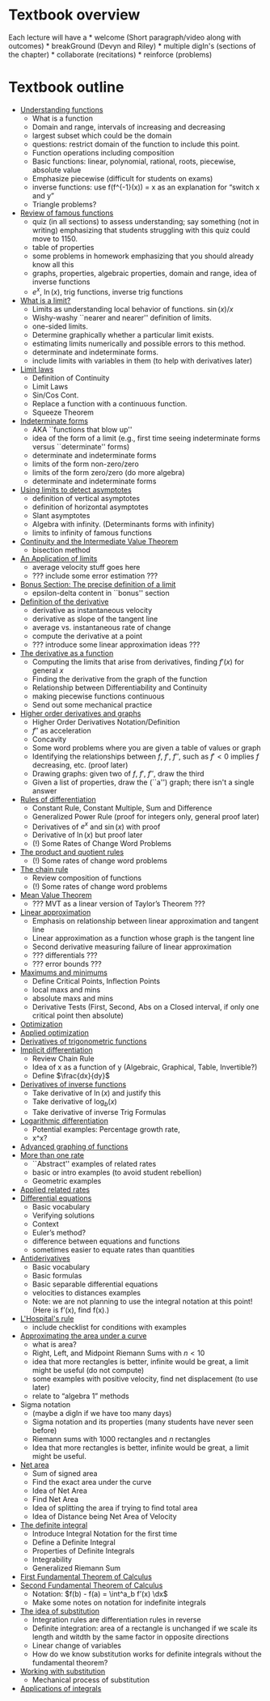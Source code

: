 # Textbook overview
Each lecture will have a
	* welcome (Short paragraph/video along with outcomes)
	* breakGround (Devyn and Riley)
	* multiple digIn's (sections of the chapter)
	* collaborate (recitations)
	* reinforce (problems)

# Textbook outline

* [Understanding functions](understandingFunctions/)
     - What is a function
     - Domain and range, intervals of increasing and decreasing
     - largest subset which could be the domain
     - questions: restrict domain of the function to include this point.
     - Function operations including composition
     - Basic functions: linear, polynomial, rational, roots, piecewise, absolute value
     - Emphasize piecewise (difficult for students on exams)
     - inverse functions: use f(f^{-1}(x)) = x as an explanation for “switch x and y”
     - Triangle problems?
* [Review of famous functions](reviewOfFamousFunctions/)
     - quiz (in all sections) to assess understanding; say something (not in writing) emphasizing that students struggling with this quiz could move to 1150.
     - table of properties
     - some problems in homework emphasizing that you should already know all this
     - graphs, properties, algebraic properties, domain and range, idea of inverse functions
     - $e^x$, $\ln(x)$, trig functions, inverse trig functions
* [What is a limit?](whatIsALimit/)
     - Limits as understanding local behavior of functions. $\sin(x)/x$
     - Wishy-washy ``nearer and nearer'' definition of limits.
     - one-sided limits.
     - Determine graphically whether a particular limit exists.
     - estimating limits numerically and possible errors to this method.
     - determinate and indeterminate forms.
     - include limits with variables in them (to help with derivatives later)
* [Limit laws](limitLaws/)
     - Definition of Continuity
     - Limit Laws
     - Sin/Cos Cont. 
     - Replace a function with a continuous function.
     - Squeeze Theorem
* [Indeterminate forms](indeterminateForms/)
     - AKA ``functions that blow up''
     - idea of the form of a limit (e.g., first time seeing indeterminate forms versus ``determinate'' forms)
     - determinate and indeterminate forms
     - limits of the form non-zero/zero
     - limits of the form zero/zero (do more algebra)
     - determinate and indeterminate forms
* [Using limits to detect asymptotes](asymptotesAsLimits/)
     - definition of vertical asymptotes
     - definition of horizontal asymptotes
     - Slant asymptotes
     - Algebra with infinity. (Determinants forms with infinity) 
     - limits to infinity of famous functions
* [Continuity and the Intermediate Value Theorem](continuity/)
     - bisection method
* [An Application of limits](anApplicationOfLimits/)
     - average velocity stuff goes here
     - ??? include some error estimation ???
* [Bonus Section: The precise definition of a limit](preciseDefinitionOfALimit/)
     - epsilon-delta content in ``bonus'' section
* [Definition of the derivative](definitionOfTheDerivative/)
     - derivative as instantaneous velocity
     - derivative as slope of the tangent line
     - average vs. instantaneous rate of change
     - compute the derivative at a point
     - ??? introduce some linear approximation ideas ???
* [The derivative as a function](derivativeAsAFunction/)
     - Computing the limits that arise from derivatives, finding $f'(x)$ for general $x$
     - Finding the derivative from the graph of the function
     - Relationship between Differentiability and Continuity
     - making piecewise functions continuous
     - Send out some mechanical practice
* [Higher order derivatives and graphs](higherOrderDerivativesAndGraphs/)
     - Higher Order Derivatives Notation/Definition
     - $f''$ as acceleration
     - Concavity
     - Some word problems where you are given a table of values or graph
     - Identifying the relationships between $f$, $f'$, $f''$, such as $f'<0$ implies $f$ decreasing, etc.  (proof later)
     - Drawing graphs: given two of $f$, $f'$, $f''$, draw the third
     - Given a list of properties, draw the (``a'') graph; there isn't a single answer
* [Rules of differentiation](rulesOfDifferentiation/)
     - Constant Rule, Constant Multiple, Sum and Difference
     - Generalized Power Rule (proof for integers only, general proof later)
     - Derivatives of $e^x$ and $\sin(x)$ with proof
     - Derivative of $\ln(x)$ but proof later
     - (!) Some Rates of Change Word Problems
* [The product and quotient rules](productAndQuotientRules/)
     - (!) Some rates of change word problems
* [The chain rule](chainRule/)
     - Review composition of functions
     - (!) Some rates of change word problems
* [Mean Value Theorem](meanValueTheorem/)
     - ??? MVT as a linear version of Taylor’s Theorem ???
* [Linear approximation](linearApproximation/)
     - Emphasis on relationship between linear approximation and tangent line
     - Linear approximation as a function whose graph is the tangent line
     - Second derivative measuring failure of linear approximation
     - ??? differentials ???
     - ??? error bounds ???
* [Maximums and minimums](maximumsAndMinimums/)
     - Define Critical Points, Inflection Points
     - local maxs and mins
     - absolute maxs and mins
     - Derivative Tests (First, Second, Abs on a Closed interval, if only one critical point then absolute)
* [Optimization](optimization/)
* [Applied optimization](appliedOptimization/)
* [Derivatives of trigonometric functions](trigonometricDerivatives/)
* [Implicit differentiation](implicitDifferentiation/)
     - Review Chain Rule
     - Idea of x as a function of y (Algebraic, Graphical, Table, Invertible?)
     - Define $\frac{dx}{dy}$
* [Derivatives of inverse functions](derivativesOfInverseFunctions/)
     - Take derivative of $\ln(x)$ and justify this
     - Take derivative of $\log_b(x)$
     - Take derivative of inverse Trig Formulas
* [Logarithmic differentiation](logarithmicDifferentiation/)
     - Potential examples: Percentage growth rate, 
     - x^x?
* [Advanced graphing of functions](advancedGraphingOfFunctions/)
* [More than one rate](moreThanOneRate/)
     - ``Abstract'' examples of related rates
     - basic or intro examples (to avoid student rebellion)
     - Geometric examples
* [Applied related rates](appliedRelatedRates/)
* [Differential equations](differentialEquations/)
     - Basic vocabulary
     - Verifying solutions
     - Context
     - Euler’s method?
     - difference between equations and functions
     - sometimes easier to equate rates than quantities
* [Antiderivatives](antiderivatives/)
     - Basic vocabulary
     - Basic formulas
     - Basic separable differential equations
     - velocities to distances examples
     - Note: we are not planning to use the integral notation at this point! (Here is f’(x), find f(x).)
* [L'Hospital's rule](lhopitalsRule/)
     - include checklist for conditions with examples
* [Approximating the area under a curve](approximatingTheAreaUnderACurve/)
     - what is area?
     - Right, Left, and Midpoint Riemann Sums with $n < 10$
     - idea that more rectangles is better, infinite would be great, a limit might be useful (do not compute)
     - some examples with positive velocity, find net displacement (to use later)
     - relate to “algebra 1” methods
* Sigma notation
     - (maybe a digIn if we have too many days)
     - Sigma notation and its properties (many students have never seen before)
     - Riemann sums with 1000 rectangles and $n$ rectangles
     - Idea that more rectangles is better, infinite would be great, a limit might be useful.
* [Net area](netArea/)
     - Sum of signed area
     - Find the exact area under the curve
     - Idea of Net Area
     - Find Net Area
     - Idea of splitting the area if trying to find total area
     - Idea of Distance being Net Area of Velocity
* [The definite integral](definiteIntegral/)
     - Introduce Integral Notation for the first time
     - Define a Definite Integral
     - Properties of Definite Integrals
     - Integrability
     - Generalized Riemann Sum
* [First Fundamental Theorem of Calculus](firstFundamentalTheoremOfCalculus/)
* [Second Fundamental Theorem of Calculus](secondFundamentalTheoremOfCalculus/)
     - Notation: $f(b) - f(a) = \int^a_b f’(x) \dx$
     - Make some notes on notation for indefinite integrals
* [The idea of substitution](substitution/)
     - Integration rules are differentiation rules in reverse
     - Definite integration: area of a rectangle is unchanged if we scale its length and witdth by the same factor in opposite directions
     - Linear change of variables
     - How do we know substitution works for definite integrals without the fundamental theorem?
* [Working with substitution](workingWithSubstitution/)
     - Mechanical process of substitution
* [Applications of integrals](applicationsOfIntegrals/)

